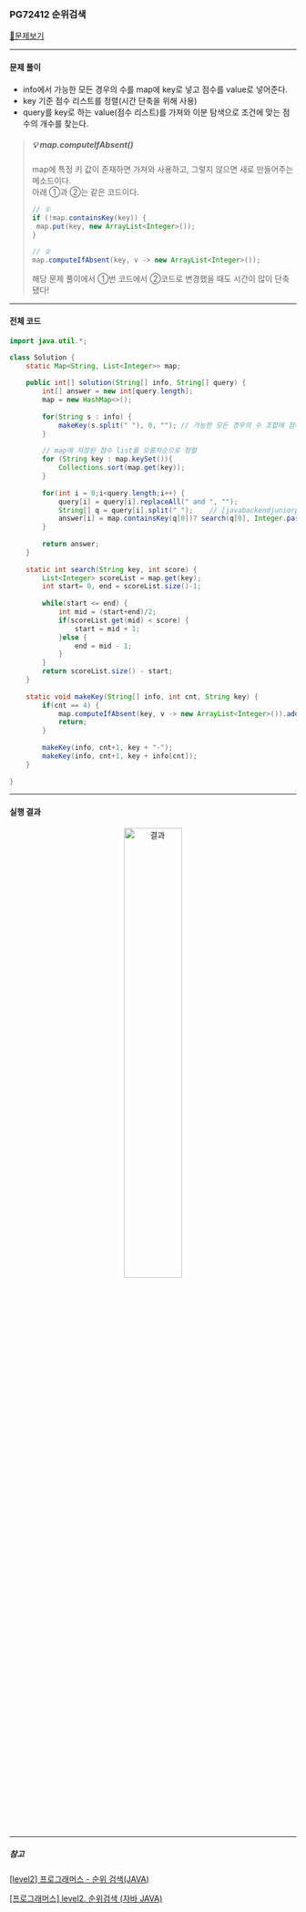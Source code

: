 ### PG72412 순위검색

[📁문제보기](https://school.programmers.co.kr/learn/courses/30/lessons/72412)

---

#### 문제 풀이

- info에서 가능한 모든 경우의 수를 map에 key로 넣고 점수를 value로 넣어준다.
- key 기준 점수 리스트를 정렬(시간 단축을 위해 사용)
- query를 key로 하는 value(점수 리스트)를 가져와 이분 탐색으로 조건에 맞는 점수의 개수를 찾는다.

> ##### 💡 map.computeIfAbsent()
>
> map에 특정 키 값이 존재하면 가져와 사용하고, 그렇지 않으면 새로 만들어주는 메소드이다.  
> 아래 ①과 ②는 같은 코드이다.
>
> ```java
> // ①
> if (!map.containsKey(key)) {
>  map.put(key, new ArrayList<Integer>());
> }
> 
> // ②
> map.computeIfAbsent(key, v -> new ArrayList<Integer>());
> ```
>
> 해당 문제 풀이에서 ①번 코드에서 ②코드로 변경했을 때도 시간이 많이 단축 됐다!

---

#### 전체 코드

```java
import java.util.*;

class Solution {
    static Map<String, List<Integer>> map;
    
    public int[] solution(String[] info, String[] query) {
        int[] answer = new int[query.length];
        map = new HashMap<>();
        
        for(String s : info) {
	        makeKey(s.split(" "), 0, ""); // 가능한 모든 경우의 수 조합에 점수 넣기
        }  
        
        // map에 저장된 점수 list를 오름차순으로 정렬
        for (String key : map.keySet()){
            Collections.sort(map.get(key));
        }
            
        for(int i = 0;i<query.length;i++) {
        	query[i] = query[i].replaceAll(" and ", "");
        	String[] q = query[i].split(" ");    // [javabackendjuniorpizza, 100] 형식
            answer[i] = map.containsKey(q[0])? search(q[0], Integer.parseInt(q[1])) : 0;
        }
        
        return answer;
    }
    
    static int search(String key, int score) {
		List<Integer> scoreList = map.get(key); 
		int start= 0, end = scoreList.size()-1;
        
		while(start <= end) {
			int mid = (start+end)/2;
			if(scoreList.get(mid) < score) {
				start = mid + 1;	
			}else {
				end = mid - 1;
			}
		}
		return scoreList.size() - start;
	}
    
    static void makeKey(String[] info, int cnt, String key) {
	    if(cnt == 4) {
            map.computeIfAbsent(key, v -> new ArrayList<Integer>()).add(Integer.parseInt(info[4]));
	    	return;
	    }
	
	    makeKey(info, cnt+1, key + "-");
	    makeKey(info, cnt+1, key + info[cnt]);
    }
    
}
```

---


#### 실행 결과

<div align="center">
<img src="https://github.com/NewSainTurtle/NewSainTurtleAlgo2/assets/83412032/c6ccd9ec-c11d-43f2-9a10-b937e1d0864b" alt="결과" width="45%"/>
</div>


---

##### 참고

[[level2] 프로그래머스 - 순위 검색(JAVA)](https://jisunshine.tistory.com/153)

[[프로그래머스] level2. 순위검색 (자바 JAVA)](https://ilmiodiario.tistory.com/116)
